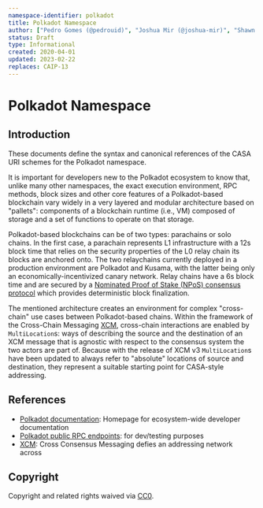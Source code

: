```yaml
---
namespace-identifier: polkadot
title: Polkadot Namespace
author: ["Pedro Gomes (@pedrouid)", "Joshua Mir (@joshua-mir)", "Shawn Tabrizi (@shawntabrizi)", "Juan Caballero (@bumblefudge)", "Antonio Antonino (@ntn-x2)"]
status: Draft
type: Informational
created: 2020-04-01
updated: 2023-02-22
replaces: CAIP-13
---
```


# Polkadot Namespace

## Introduction

These documents define the syntax and canonical references of the CASA URI schemes for the Polkadot namespace. 

It is important for developers new to the Polkadot ecosystem to know that, unlike many other namespaces, the exact execution environment, RPC methods, block sizes and other core features of a Polkadot-based blockchain vary widely in a very layered and modular architecture based on "pallets": components of a blockchain runtime (i.e., VM) composed of storage and a set of functions to operate on that storage.

Polkadot-based blockchains can be of two types: parachains or solo chains.
In the first case, a parachain represents L1 infrastructure with a 12s block time that relies on the security properties of the L0 relay chain its blocks are anchored onto.
The two relaychains currently deployed in a production environment are Polkadot and Kusama, with the latter being only an economically-incentivized canary network.
Relay chains have a 6s block time and are secured by a [Nominated Proof of Stake (NPoS) consensus protocol][polkadot-consensus] which provides deterministic block finalization.

The mentioned architecture creates an environment for complex "cross-chain" use cases between Polkadot-based chains.
Within the framework of the Cross-Chain Messaging [XCM][], cross-chain interactions are enabled by `MultiLocation`s: ways of describing the source and the destination of an XCM message that is agnostic with respect to the consensus system the two actors are part of.
Because with the release of XCM v3 `MultiLocation`s have been updated to always refer to "absolute" locations of source and destination, they represent a suitable starting point for CASA-style addressing.

## References

- [Polkadot documentation][]: Homepage for ecosystem-wide developer documentation
- [Polkadot public RPC endpoints][]: for dev/testing purposes
- [XCM][]: Cross Consensus Messaging defies an addressing network across 

[polkadot-consensus]: https://wiki.polkadot.network/docs/learn-consensus
[Polkadot documentation]: https://wiki.polkadot.network/
[Polkadot public RPC endpoints]: https://wiki.polkadot.network/docs/maintain-endpoints
[XCM]: https://wiki.polkadot.network/docs/learn-xcm

## Copyright

Copyright and related rights waived via [CC0](https://creativecommons.org/publicdomain/zero/1.0/).
